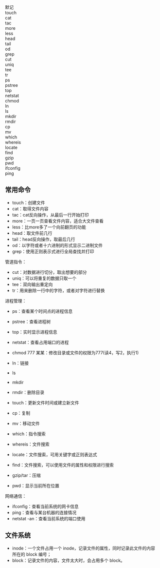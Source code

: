 
默记  
touch  
cat  
tac  
more  
less  
head  
tail  
od  
grep  
cut  
uniq  
tee  
tr  
ps  
pstree  
top  
netstat  
chmod   
ln   
ls  
mkdir  
rmdir  
cp   
mv  
which  
whereis  
locate  
find  
gzip  
pwd  
ifconfig  
ping  


## 常用命令  
- touch：创建文件  
- cat：取得文件内容  
- tac：cat反向操作，从最后一行开始打印  
- more：一页一页查看文件内容，适合大文件查看  
- less：比more多了一个向前翻页的功能  
- head：取文件前几行  
- tail：head反向操作，取最后几行  
- od：以字符或者十六进制的形式显示二进制文件  
- grep：使用正则表示式进行全局查找并打印    

管道指令：  
- cut：对数据进行切分，取出想要的部分    
- uniq：可以将重复的数据只取一个  
- tee：双向输出重定向  
- tr：用来删除一行中的字符，或者对字符进行替换  

进程管理：  
- ps：查看某个时间点的进程信息  
- pstree：查看进程树  
- top：实时显示进程信息  
- netstat：查看占用端口的进程  


- chmod 777 某某：修改目录或文件的权限为777(读4，写2，执行1)  
- ln：链接  
- ls  
- mkdir  
- rmdir：删除目录  
- touch：更新文件时间或建立新文件  
- cp：复制  
- mv：移动文件  
- which：指令搜索  
- whereis：文件搜索  
- locate：文件搜索，可用关键字或正则表达式  
- find：文件搜索，可以使用文件的属性和权限进行搜索  
- gzip/tar：压缩  
- pwd：显示当前所在位置  

网络通信：  
- ifconfig：查看当前系统的网卡信息  
- ping：查看与某台机器的连接情况  
- netstat -an：查看当前系统的端口使用  



## 文件系统  

- inode：一个文件占用一个 inode，记录文件的属性，同时记录此文件的内容所在的 block 编号；  
- block：记录文件的内容，文件太大时，会占用多个 block。   

































